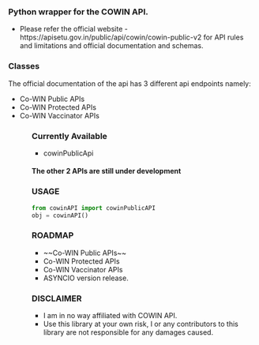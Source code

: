 ### Python wrapper for the COWIN API.
<ul>
<li>Please refer the official website - https://apisetu.gov.in/public/api/cowin/cowin-public-v2 for API rules and limitations and official documentation and schemas.</li>
</ul>

### Classes
The official documentation of the api has 3 different api endpoints namely:
<ul>
<li>Co-WIN Public APIs</li>
<li>Co-WIN Protected APIs</li>
<li>Co-WIN Vaccinator APIs</li>
<ul>

### Currently Available
<ul>
    <li>cowinPublicApi</li>
</ul>
<h4>The other 2 APIs are still under development</h4>

### USAGE
```python
from cowinAPI import cowinPublicAPI
obj = cowinAPI()
```

### ROADMAP
<ul>
<li>~~Co-WIN Public APIs~~</li>
<li>Co-WIN Protected APIs</li>
<li>Co-WIN Vaccinator APIs</li>
<li>ASYNCIO version release.</li>
</ul>

### DISCLAIMER
<ul>
<li>I am in no way affiliated with COWIN API.</li>
<li>Use this library at your own risk, I or any contributors to this library are not responsible for any damages caused.</li>
</ul>